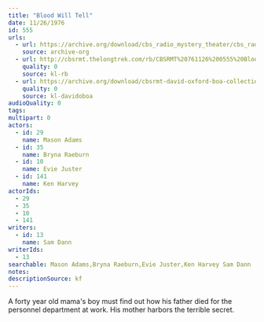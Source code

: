 ```yaml
---
title: "Blood Will Tell"
date: 11/26/1976
id: 555
urls: 
  - url: https://archive.org/download/cbs_radio_mystery_theater/cbs_radio_mystery_theater-0551-0600.zip/cbs_radio_mystery_theater-0551-0600%2Fcbsrmt_0555_blood_will_tell.mp3
    source: archive-org
  - url: http://cbsrmt.thelongtrek.com/rb/CBSRMT%20761126%200555%20Blood%20Will%20Tell_wbbm_rb.mp3
    quality: 0
    source: kl-rb
  - url: https://archive.org/download/cbsrmt-david-oxford-boa-collection/CBSRMT-761126-0555-Blood-Will-Tell-(128-48)_WBBM-JE-{BoA}.mp3
    quality: 0
    source: kl-davidoboa
audioQuality: 0
tags: 
multipart: 0
actors:  
  - id: 29
    name: Mason Adams  
  - id: 35
    name: Bryna Raeburn  
  - id: 10
    name: Evie Juster  
  - id: 141
    name: Ken Harvey
actorIds:  
  - 29  
  - 35  
  - 10  
  - 141
writers:  
  - id: 13
    name: Sam Dann
writerIds:  
  - 13
searchable: Mason Adams,Bryna Raeburn,Evie Juster,Ken Harvey Sam Dann
notes: 
descriptionSource: kf
---
```

A forty year old mama's boy must find out how his father died for the personnel department at work. His mother harbors the terrible secret.